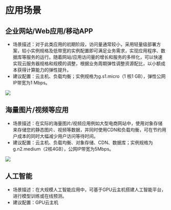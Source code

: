 # 应用场景
## 企业网站/Web应用/移动APP
* 场景描述：对于此类应用的初期阶段，访问量通常较小，采用轻量级部署方案，较小实例规格及低带宽的实例配置即可满足业务需求，实现应用程序、数据库等服务的运行。随着网站/应用访问量的增长和服务的多样化，可以快速实现云服务器规格和规模的调整，根据业务周期弹性调整资源配比，以小额成本获得计算能力的弹性提升。
* 建议配置：云主机、负载均衡；实例规格为g.s1.micro（1 核1 GB），弹性公网IP带宽为1 Mbps。

![](../../../../image/vm/Scenarios-Web.png)

## 海量图片/视频等应用

* 场景描述：在实际的海量图片/视频应用例如大型电商网站中，使用对象存储来存储您的静态图片、视频等数据，并同时使用CDN和负载均衡，可在节约用户成本的同时大幅减少用户访问等待时间。
* 建议配置：云主机、负载均衡、对象存储、CDN、数据库；实例规格为	g.n2.medium（2核4GB），公网IP带宽为5Mbps。

![](../../../../image/vm/Scenarios-Image.png)

## 人工智能
* 场景描述：在大规模人工智能应用中，可基于GPU云主机搭建人工智能平台，进行模型训练或在线预测。
* 建议配置：GPU云主机
